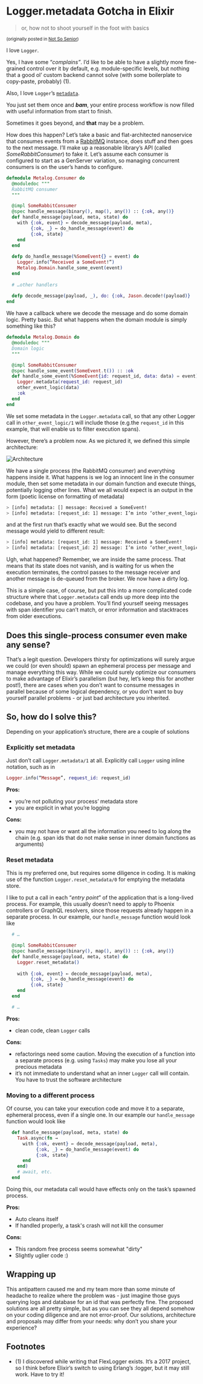# Logger.metadata Gotcha in Elixir

> or, how not to shoot yourself in the foot with basics

<small>(originally posted in [Not So Senior](https://zoten.substack.com/p/loggermetadata-gotcha-in-elixir))</small>

I love `Logger`.

Yes, I have some “_complains”_. I’d like to be able to have a slightly more fine-grained control over it by default, e.g. module-specific levels, but nothing that a good ol’ custom backend cannot solve (with some boilerplate to copy-paste, probably) (1).

Also, I love `Logger`’s [`metadata`](https://hexdocs.pm/logger/1.14.3/Logger.html#metadata/1).

You just set them once and ***bam***, your entire process workflow is now filled with useful information from start to finish.

Sometimes it goes beyond, and __that__ may be a problem.

How does this happen? Let’s take a basic and flat-architected nanoservice that consumes events from a [RabbitMQ](https://www.rabbitmq.com/) instance, does stuff and then goes to the next message. I’ll make up a reasonable library’s API (called _SomeRabbitConsumer_) to fake it. Let’s assume each consumer is configured to start as a GenServer variation, so managing concurrent consumers is on the user’s hands to configure.

``` elixir
defmodule Metalog.Consumer do
  @moduledoc """
  RabbitMQ consumer
  """

  @impl SomeRabbitConsumer
  @spec handle_message(binary(), map(), any()) :: {:ok, any()}
  def handle_message(payload, meta, state) do
    with {:ok, event} ← decode_message(payload, meta),
         {:ok, _} ← do_handle_message(event) do
         {:ok, state}
    end
  end
    
  defp do_handle_message(%SomeEvent{} = event) do
    Logger.info(“Received a SomeEvent!”)
    Metalog.Domain.handle_some_event(event)
  end
    
  # …other handlers
    
  defp decode_message(payload, _), do: {:ok, Jason.decode!(payload)}
end
```

We have a callback where we decode the message and do some domain logic. Pretty basic. But what happens when the domain module is simply something like this?

``` elixir
defmodule Metalog.Domain do
  @moduledoc """
  Domain logic
  """

  @impl SomeRabbitConsumer
  @spec handle_some_event(SomeEvent.t()) :: :ok
  def handle_some_event(%SomeEvent{id: request_id, data: data) = event) do
    Logger.metadata(request_id: request_id)
    other_event_logic(data)
    :ok
  end
end
```

We set some metadata in the `Logger.metadata` call, so that any other Logger call in `other_event_logic/1` will include those (e.g.the `request_id` in this example, that will enable us to filter execution spans).

However, there’s a problem now. As we pictured it, we defined this simple architecture:

![Architecture](https://raw.githubusercontent.com/zoten/the_bored_devs/main/assets/logger_metadata_gotcha_in_elixir/arch-1.webp)

We have a single process (the RabbitMQ consumer) and everything happens inside it. What happens is we log an innocent line in the consumer module, then set some metadata in our domain function and execute things, potentially logging other lines. What we all would expect is an output in the form (poetic license on formatting of metadata)

``` bash
> [info] metadata: [] message: Received a SomeEvent!
> [info] metadata: [request_id: 1] message: I’m into ‘other_event_logic’ function!
```

and at the first run that’s exactly what we would see. But the second message would yield to different result:

``` bash
> [info] metadata: [request_id: 1] message: Received a SomeEvent!
> [info] metadata: [request_id: 2] message: I’m into ‘other_event_logic’ function!
```

Ugh, what happened? Remember, we are inside the same process. That means that its state does not vanish, and is waiting for us when the execution terminates, the control passes to the message receiver and another message is de-queued from the broker. We now have a dirty log.

This is a simple case, of course, but put this into a more complicated code structure where that `Logger.metadata` call ends up more deep into the codebase, and you have a problem. You’ll find yourself seeing messages with span identifier you can’t match, or error information and stacktraces from older executions.

## Does this single-process consumer even make any sense?

That’s a legit question. Developers thirsty for optimizations will surely argue we could (or even should) spawn an ephemeral process per message and manage everything this way. While we could surely optimize our consumers to make advantage of Elixir’s parallelism (but hey, let’s keep this for another post!), there are cases when you don’t want to consume messages in parallel because of some logical dependency, or you don't want to buy yourself parallel problems - or just bad architecture you inherited.

## So, how do I solve this?

Depending on your application’s structure, there are a couple of solutions

### Explicitly set metadata

Just don’t call `Logger.metadata/1` at all. Explicitly call `Logger` using inline notation, such as in

``` elixir
Logger.info(“Message”, request_id: request_id)
```

**Pros:**

 * you’re not polluting your process’ metadata store
 * you are explicit in what you’re logging

**Cons:**

 * you may not have or want all the information you need to log along the chain (e.g. span ids that do not make sense in inner domain functions as arguments)

### Reset metadata

This is my preferred one, but requires some diligence in coding. It is making use of the function `Logger.reset_metadata/0` for emptying the metadata store.

I like to put a call in each “_entry point_” of the application that is a long-lived process. For example, this usually doesn’t need to apply to Phoenix controllers or GraphQL resolvers, since those requests already happen in a separate process. In our example, our `handle_message` function would look like

``` elixir
  # …

  @impl SomeRabbitConsumer
  @spec handle_message(binary(), map(), any()) :: {:ok, any()}
  def handle_message(payload, meta, state) do
    Logger.reset_metadata()
    
    with {:ok, event} ← decode_message(payload, meta),
         {:ok, _} ← do_handle_message(event) do
         {:ok, state}
    end
  end

  # …
```

**Pros:**

 * clean code, clean `Logger` calls

**Cons:**

 * refactorings need some caution. Moving the execution of a function into a separate process (e.g. using `Tasks`) may make you lose all your precious metadata
 * it’s not immediate to understand what an inner `Logger` call will contain. You have to trust the software architecture

### Moving to a different process

Of course, you can take your execution code and move it to a separate, ephemeral process, even if a single one. In our example our `handle_message` function would look like

``` elixir
  def handle_message(payload, meta, state) do
    Task.async(fn →
      with {:ok, event} ← decode_message(payload, meta),
           {:ok, _} ← do_handle_message(event) do
           {:ok, state}
      end
    end)
    # await, etc.
  end
```

Doing this, our metadata call would have effects only on the task’s spawned process.

**Pros:**

 * Auto cleans itself
 * If handled properly, a task's crash will not kill the consumer

**Cons:**

 * This random free process seems somewhat "dirty"
 * Slightly uglier code :)

## Wrapping up

This antipattern caused me and my team more than some minute of headache to realize where the problem was - just imagine those guys querying logs and database for an id that was perfectly fine. The proposed solutions are all pretty simple, but as you can see they all depend somehow on your coding diligence and are not error-proof. Our solutions, architecture and proposals may differ from your needs: why don’t you share your experience?

## Footnotes

 - (1) I discovered while writing that FlexLogger exists. It’s a 2017 project, so I think before Elixir’s switch to using Erlang’s :logger, but it may still work. Have to try it!
